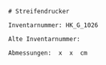 
            # Streifendrucker
    
            Inventarnummer: HK_G_1026
    
            Alte Inventarnummer: 
    
            Abmessungen:  x  x  cm
            